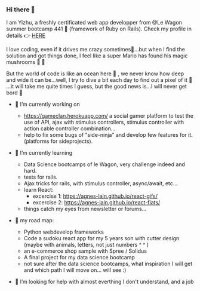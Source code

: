 ### Hi there 👋 

I am Yizhu, a freshly certificated web app developper from @Le Wagon summer bootcamp 441 🤩 (framework of Ruby on Rails).  Check my profile in details 👉  [HERE](https://agnes-lain.github.io/cv_yizhu_zong/)

I love coding, even if it drives me crazy sometimes🤯...but when I find the solution and got things done, I feel like a super Mario has found his magic mushrooms 🌟 🌟

But the world of code is like an ocean here 🌊 , we never know how deep and wide it can be...well, I try to dive a bit each day to find out a pixel of it 🍰 ...it will take me quite times I guess, but the good news is...I will never get bord 🌈

- 🔭 I’m currently working on 
    - https://gameclan.herokuapp.com/ a social gamer platform to test the use of API, ajax with stimulus controllers, stimulus controller with action cable controller combination...
    - help to fix some bugs of "side-ninja" and develop few features for it.(platforms for sideprojects).
    
- 🌱 I’m currently learning 
    - Data Science bootcamps of le Wagon, very challenge indeed and hard. 
    - tests for rails.
    - Ajax tricks for rails, with stimulus controller, async/await, etc...
    - learn React:
         - excercise 1: https://agnes-lain.github.io/react-gifs/
         - excercise 2: https://agnes-lain.github.io/react-flats/
    - things catch my eyes from newsletter or forums...
    
- 🚀 my road map:
    - Python webdevelop frameworks
    - Code a sudoku react app for my 5 years son with cutter design (maybe with animals, letters, not just numbers ^ ^ )
    - an e-commerce shop sample with Spree / Solidus
    - A final project for my data science bootcamp
    - not sure after the data science bootcamps, what inspiration I will get and which path I will move on... will see :)
    
- 🤔 I’m looking for help with almost everthing I don't understand, and a job 
